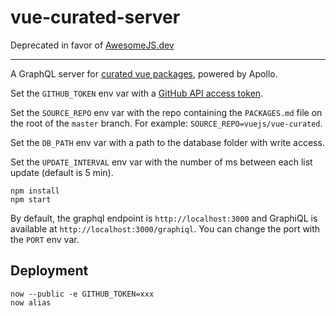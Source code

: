 # vue-curated-server

Deprecated in favor of [AwesomeJS.dev](https://github.com/Akryum/awesomejs.dev/)

---

A GraphQL server for [curated vue packages](https://github.com/vuejs/vue-curated), powered by Apollo.

Set the `GITHUB_TOKEN` env var with a [GitHub API access token](https://github.com/settings/tokens).

Set the `SOURCE_REPO` env var with the repo containing the `PACKAGES.md` file on the root of the `master` branch. For example: `SOURCE_REPO=vuejs/vue-curated`.

Set the `DB_PATH` env var with a path to the database folder with write access.

Set the `UPDATE_INTERVAL` env var with the number of ms between each list update (default is 5 min).

```
npm install
npm start
```

By default, the graphql endpoint is `http://localhost:3000` and GraphiQL is available at `http://localhost:3000/graphiql`. You can change the port with the `PORT` env var.

## Deployment

```
now --public -e GITHUB_TOKEN=xxx
now alias
```
